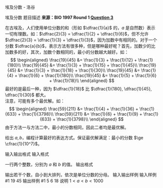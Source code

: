 



埃及分数 - 洛谷














埃及分数
题目描述
**来源：BIO 1997 Round 1 [Question 3](http://www.olympiad.org.uk/papers/1997/bio/bio97r1q3.html)**

在古埃及，人们使用单位分数的和（形如 $\dfrac{1}{a}$ 的，$a$ 是自然数）表示一切有理数。如：$\dfrac{2}{3} = \dfrac{1}{2} + \dfrac{1}{6}$，但不允许 $\dfrac{2}{3} = \dfrac{1}{3} + \dfrac{1}{3}$，因为加数中有相同的。对于一个分数 $\dfrac{a}{b}$，表示方法有很多种，但是哪种最好呢？首先，加数少的比加数多的好，其次，加数个数相同的，最小的分数越大越好。如：
$$
\begin{aligned}
\frac{19}{45} &= \frac{1}{3} + \frac{1}{12} + \frac{1}{180}\\
\frac{19}{45} &= \frac{1}{3} + \frac{1}{15} + \frac{1}{45}\\
\frac{19}{45} &= \frac{1}{3} + \frac{1}{18} + \frac{1}{30}\\
\frac{19}{45} &= \frac{1}{4} + \frac{1}{6} + \frac{1}{180}\\
\frac{19}{45} &= \frac{1}{5} + \frac{1}{6} + \frac{1}{18}\\
\end{aligned}
$$
最好的是最后一种，因为 $\dfrac{1}{18}$ 比 $\dfrac{1}{180}, \dfrac{1}{45}, \dfrac{1}{30}$ 都大。  
注意，可能有多个最优解。如：
$$
\begin{aligned}
\frac{59}{211} &= \frac{1}{4} + \frac{1}{36} + \frac{1}{633} + \frac{1}{3798}\\
\frac{59}{211} &= \frac{1}{6} + \frac{1}{9} + \frac{1}{633} + \frac{1}{3798}\\
\end{aligned}
$$
由于方法一与方法二中，最小的分数相同，因此二者均是最优解。

给出 $a,b$，编程计算最好的表达方式。保证最优解满足：最小的分数 $\ge \cfrac{1}{10^7}$。 

输入输出格式
输入格式

一行两个整数，分别为 $a$ 和 $b$ 的值。
输出格式

输出若干个数，自小到大排列，依次是单位分数的分母。
输入输出样例
输入样例 #1
19 45
输出样例 #1
5 6 18
说明
$1 \lt a \lt b \lt 1000$






